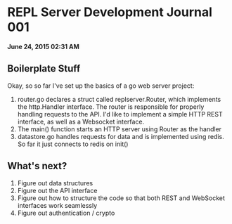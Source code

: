 # REPL Server Development Journal 001
__June 24, 2015 02:31 AM__

## Boilerplate Stuff
Okay, so so far I've set up the basics of a go web server project:

1) router.go declares a struct called replserver.Router, which implements the http.Handler interface. The router is responsible for properly handling requests to the API. I'd like to implement a simple HTTP REST interface, as well as a Websocket interface. 
2) The main() function starts an HTTP server using Router as the handler
3) datastore.go handles requests for data and is implemented using redis. So far it just connects to redis on init()


## What's next?
1) Figure out data structures
2) Figure out the API interface
3) Figure out how to structure the code so that both REST and WebSocket interfaces work seamlessly
4) Figure out authentication / crypto
